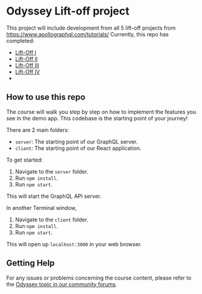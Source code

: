 # Odyssey Lift-off project

This project will include development from all 5 lift-off projects from https://www.apollographql.com/tutorials/
Currently, this repo has completed:

- [Lift-Off I](https://www.apollographql.com/tutorials/lift-off-part1/) 
- [Lift-Off II](https://www.apollographql.com/tutorials/lift-off-part2/)
- [Lift-Off III](https://www.apollographql.com/tutorials/lift-off-part3/)
- [Lift-Off IV](https://www.apollographql.com/tutorials/lift-off-part4/)
- 
## How to use this repo

The course will walk you step by step on how to implement the features you see in the demo app. This codebase is the starting point of your journey!

There are 2 main folders:

- `server`: The starting point of our GraphQL server.
- `client`: The starting point of our React application.

To get started:

1. Navigate to the `server` folder.
1. Run `npm install`.
1. Run `npm start`.

This will start the GraphQL API server.

In another Terminal window,

1. Navigate to the `client` folder.
1. Run `npm install`.
1. Run `npm start`.

This will open up `localhost:3000` in your web browser.

## Getting Help

For any issues or problems concerning the course content, please refer to the [Odyssey topic in our community forums](https://community.apollographql.com/tags/c/help/6/odyssey).
